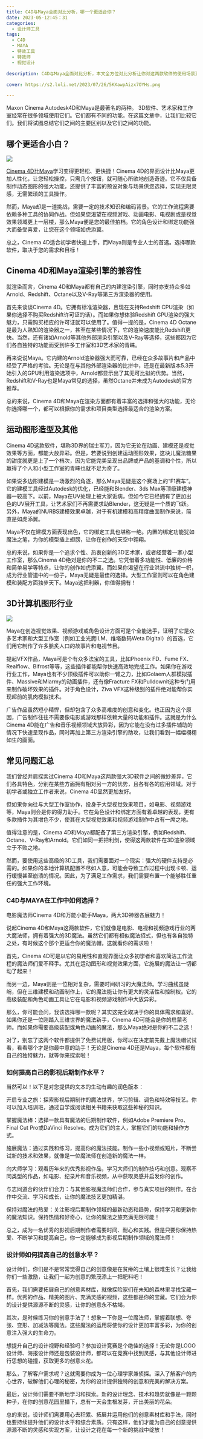 ```yaml
---
title: C4D与Maya全面对比分析，哪一个更适合你？
date: 2023-05-12:45：31
categories:
  - 设计师工具
tags:
  - C4D
  - MAYA
  - 特效工具
  - 特效师
  - 视觉设计

description: C4D与Maya全面对比分析，本文全方位对比分析让你对这两款软件的使用场景更加了解。

cover: https://s2.loli.net/2023/07/26/5KXawpAizx7OYHs.png

---
```


Maxon Cinema Autodesk4D和Maya是最著名的两种。 3D软件、艺术家和工作室经常在很多领域使用它们。它们都有不同的功能。在这篇文章中，让我们比较它们。我们将试图总结它们之间的主要区别以及它们之间的功能。

## 哪个更适合小白？

![](https://s2.loli.net/2023/07/26/OqoMyJ87Z2HIXCT.png)

[Cinema 4D](https://www.maxon.net/en/cinema-4d)比[Maya](https://www.autodesk.com/products/maya/overview?term=1-YEAR&tab=subscription)学习变得更轻松、更快捷！Cinema 4D的界面设计比Maya更加人性化，让您轻松操控，只需几个按钮，就可随心所欲地创造奇迹。它不仅具备制作动态图形的强大功能，还提供了丰富的预设对象与场景供您选择，实现无限灵感，无需繁琐的工具操作。

然而，Maya却是一道挑战，需要一定的技术知识和编码背景。它的工作流程需要依赖多种工具的协同作战。但如果您渴望在视频游戏、动画电影、电视剧或是视觉效果领域更上一层楼，那么Maya便是您的最佳拍档。它的角色设计和绑定功能强大而备受喜爱，让您在这个领域如虎添翼。

总之，Cinema 4D适合初学者快速上手，而Maya则是专业人士的首选。选择哪款软件，取决于您的需求和目标！

## Cinema 4D和Maya渲染引擎的兼容性

就渲染而言，Cinema 4D和Maya都有自己的内建渲染引擎，同时亦支持众多如Arnold、Redshift、Octane以及V-Ray等第三方渲染器的使用。

首先来谈谈Cinema 4D。它拥有标准渲染器，且现在支持Redshift CPU渲染（如果你选择不购买Redshift许可证的话）。而如果你想体验Redshift GPU渲染的强大魅力，只需购买相应的许可证就可以使用了。值得一提的是，Cinema 4D Octane是最为人熟知的渲染器之一，甚至在某些情况下，它的渲染速度能比Redshift更快。当然，还有诸如Arnold等其他外部渲染引擎以及V-Ray等选择，这些都因为它们各自独特的功能而受到许多工作室和3D艺术家的青睐。

再来说说Maya。它内建的Arnold渲染器强大而可靠，已经在众多故事片和产品中经受了严格的考验。无论是在与其他外部渲染器的比拼中，还是在最新版本5.3开始引入的GPU利用渲染选项中，Arnold都显示出了其无可比拟的优势。当然，Redshift和V-Ray也是Maya常见的选择，虽然Octane并未成为Autodesk的官方推荐。

总的来说，Cinema 4D和Maya在渲染方面都有着丰富的选择和强大的功能，无论你选择哪一个，都可以根据你的需求和项目类型选择最适合的渲染方案。

## 运动图形造型及其他

Cinema 4D这款软件，堪称3D界的瑞士军刀，因为它无论在动画、建模还是视觉效果等方面，都能大放异彩。但是，若要说到创建运动图形效果，这块儿魔法糖果的甜度就更是上了一个档次，因为它能完美呈现出品牌或产品的基调和个性，所以赢得了个人和小型工作室的青睐也就不足为奇了。

如果说多边形建模是一场激烈的角逐，那么Maya无疑是这个赛场上的“F1赛车”。它的建模工具经过Autodesk的优化，已经能和Blender、3ds Max等顶级建模神器一较高下。以前，Maya在UV处理上被大家诟病，但如今它已经拥有了更加出色的UV展开工具，让艺术家们不再需要求助Blender，这无疑是一个质的飞跃。另外，Maya的NURBS建模效果卓越，对于有机建模和高精度曲面制作来说，简直是如虎添翼。

Maya不仅在建模方面表现出色，它的绑定工具也堪称一绝。内置的绑定功能犹如魔法之笔，为你的模型插上翅膀，让你在创作的天空中翱翔。

总的来说，如果你是一个追求个性、热衷创新的3D艺术家，或者经营着一家小型工作室，那么Cinema 4D绝对是你的不二之选。它凭借着多功能性、低廉的价格和简单易学等特点，让你的创作如虎添翼。而如果你渴望在行业洪流中独树一帜，成为行业管道中的一份子，Maya无疑是最佳的选择。大型工作室则可以在角色建模和装配方面独步天下。Maya这把利器，你值得拥有！

## 3D计算机图形行业

![](https://s2.loli.net/2023/07/26/5KXawpAizx7OYHs.png)

Maya在创造视觉效果、视频游戏或角色设计方面可是个全能选手，证明了它是众多艺术家和大型工作室（例如工业光魔ILM、维塔数码Weta Digital）的首选，它们用它制作了许多脍炙人口的故事片和电视节目。

提起VFX作品，Maya可是个有众多法宝的工具，比如Phoenix FD、Fume FX、Realflow、Bifrost等等，这些插件都能帮你快速高效地完成工作。如果你在游戏行业工作，Maya也有不少顶级插件可以助你一臂之力，比如Golaem人群模拟插件、Massive和Miarmy的动画插件，还有像Fracture FX和Pulldownit这种专门用来制作破坏效果的插件。对于角色设计，Ziva VFX这种级别的插件绝对能帮你实现超前的肌肉模拟技术。

广告作品虽然短小精悍，但却包含了众多高难度的创意和变化。也正因为这个原因，广告制作往往不需要像电影或游戏那样依赖大量的功能和插件。这就是为什么Cinema 4D能在广告和音乐视频领域大放异彩，因为它能在没有过多插件辅助的情况下快速呈现作品，同时再加上第三方渲染引擎的助攻，让我们看到一幅幅栩栩如生的画面。

## 常见问题汇总

我们曾经并肩探索过Cinema 4D和Maya这两款强大3D软件之间的微妙差异，它们各具特色，分别在某些方面拥有相对另一方的优势，且各有各的应用领域。对于初学者或独立工作者来说，Cinema 4D显然更加友好。

但如果你向往与大型工作室协作，投身于大型视觉效果项目，如电影、视频游戏等，Maya则会是你的得力助手。它在角色设计和绑定方面有着卓越的表现，更有多款插件为其增色不少，使其在大型视觉效果和视频游戏制作中占有一席之地。

值得注意的是，Cinema 4D和Maya都配备了第三方渲染引擎，例如Redshift、Octane、V-Ray和Arnold。它们如同一把把利剑，使得这两款软件在3D渲染领域立于不败之地。

然而，要使用这些高级的3D工具，我们需要面对一个现实：强大的硬件支持是必需的。如果你的本地计算机配置不尽如人意，可能会导致工作过程中出现卡顿、运行缓慢甚至崩溃的情况。因此，为了满足工作需求，我们需要布置一个能够胜任重任的强大工作环境。

### C4D与MAYA在工作中如何选择？

电影魔法师Cinema 4D和万能小能手Maya，两大3D神器各展魅力！

说起Cinema 4D和Maya这两款软件，它们就像是电影、电视和视频游戏行业的两大魔法师，拥有着强大的3D魔法。虽然它们都有相似魔法招式，但也有各自独特之处，有时候这个那个更适合你的魔法帽，这就看你的需求啦！

首先，Cinema 4D可是以它的易用性和直观界面让众多初学者和喜欢简洁工作流程的魔法师们爱不释手。尤其在运动图形和视觉效果方面，它施展的魔法让一切都动了起来！

而另一边，Maya则是一位相对复杂，需要时间研习的大魔法师。学习曲线虽陡峭，但在三维建模和动画制作上，它的魔法能让你有更大的灵活性和控制权。它的高级装配和角色动画工具让它在电影和视频游戏制作中大放异彩。

那么，你可能会问，我该选择哪一款呢？其实这完全取决于你的具体需求和喜好。如果你还是一位刚踏入三维世界的魔法新手，Cinema 4D可能会是你的启蒙老师。而如果你需要高级装配或角色动画的魔法，那么Maya绝对是你的不二之选！

对了，别忘了这两个软件都提供了免费试用版，你可以在决定前先戴上魔法帽试试看，看看哪个才是你最中意的助手！无论是Cinema 4D还是Maya，每个软件都有自己的独特魅力，就等你来探索啦！

### 如何提高自己的影视后期制作水平？

当然可以！以下是对您提供的文本的生动有趣的润色版本：

开启专业之旅：探索影视后期制作的魔法世界，学习剪辑、调色和特效等技艺。你可以加入培训班，通过自学或阅读相关书籍来获取这些神秘的知识。

掌握魔法棒：选择一款具有魔法的后期制作软件，例如Adobe Premiere Pro、Final Cut Pro或DaVinci Resolve。成为它们的主人，掌握它们的功能和操作方式。

施展魔法：通过实践和练习，提高你的魔法技能。制作一些小视频或短片，不断尝试新的技术和效果，就像是一位魔法师在创造新的魔法一样。

向大师学习：观看历年来的优秀影视作品，学习大师们的制作技巧和创意。观察不同类型的作品，如电影、纪录片和音乐视频，从中获取灵感并启发你的创作。

与志同道合的伙伴们合力：与其他影视魔法师们合作，参与真实项目的制作。在合作中交流、学习和成长，让你的魔法技艺更加精湛。

保持对魔法的热爱：关注影视后期制作领域的最新动态和趋势，保持学习和更新你的魔法知识。保持热情和好奇心，让你的魔法之旅充满无限可能！

总之，成为一名优秀的影视后期制作者需要时间、耐心和实践。但是只要你保持热爱、不断学习和提高自己，你一定能够成为影视后期制作领域的魔法师！

### 设计师如何提高自己的创意水平？

设计师们，你们是不是常常觉得自己的创意像是在贫瘠的土壤上很难生长？让我给你们一些激励，让我们一起为创意的繁茂添上一把肥料吧！

首先，我们需要拓展自己的创意素材库，就像探险家们在未知的森林里寻找宝藏一样。优秀的作品、精美的图片、充满灵感的视频，这些都是你的宝藏。它们会为你的设计提供源源不断的灵感，让你的创意永不枯竭。

其次，是时候练习你的创意手法了！想象一下你是一位魔法师，掌握着联想、夸张、变形、加减法等魔法。这些魔法的运用将使你的设计更加丰富多彩，为你的创意注入强大的生命力。

想提升自己的设计视野和经验吗？参加设计竞赛是个绝佳的选择！无论你是LOGO设计师、海报设计师还是包装设计师，都可以在竞赛中找到灵感，与其他设计师进行思想的碰撞，获取更多的创意火花。

那么，了解客户需求呢？这就需要你成为一位心理学家兼侦探。深入了解客户的内心世界，破解他们心理的秘密，为你的设计提供独特的创意和完美的解决方案。

最后，设计师们需要不断地学习和探索。新的设计理念、技术和趋势就像是一颗颗种子，在你的创意花园里播下，总有一天会生根发芽，开出美丽的花朵。

总的来说，设计师们需要用心去积累、拓展并运用他们的创意素材库和手法，同时也要持续提升他们的设计水平和综合素质。只有这样，他们才能为自己的创意提供源源不断的灵感和实现方案，让设计之花在每一个新的挑战中绽放！











